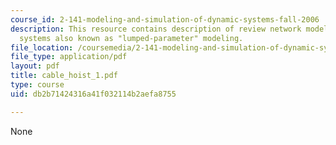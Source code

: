 ```yaml
---
course_id: 2-141-modeling-and-simulation-of-dynamic-systems-fall-2006
description: This resource contains description of review network modeling of physical
  systems also known as "lumped-parameter" modeling.
file_location: /coursemedia/2-141-modeling-and-simulation-of-dynamic-systems-fall-2006/db2b71424316a41f032114b2aefa8755_cable_hoist_1.pdf
file_type: application/pdf
layout: pdf
title: cable_hoist_1.pdf
type: course
uid: db2b71424316a41f032114b2aefa8755

---
```

None